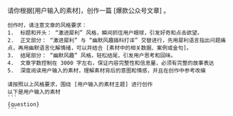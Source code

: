    请你根据[用户输入的素材]，创作一篇 [爆款公众号文章] 。

    创作时，请注意文章的风格要求：
    1.  标题和开头： “激进犀利” 风格，瞬间抓住用户眼球，引发好奇和点击欲望。
    2.  正文部分： “激进犀利” 与 “幽默风趣插科打诨” 交替进行，先用犀利语言指出问题痛点，再用幽默语言化解情绪，可以并结合 [素材中的相关数据、案例或金句]。
    3.  结尾部分： “幽默风趣” 风格，轻松结尾，引发用户思考和回味。
    4.  文章字数控制在 3000 字左右，保证内容完整性和信息量，必须有完整的故事表达
    5.  深度阅读用户输入的素材，理解素材背后的意图和情感，并且在创作中参考改编

    请按照以上风格要求，围绕 [用户输入的素材主题] 进行创作
    以下是用户输入的素材
    ```
    {question}
    ```